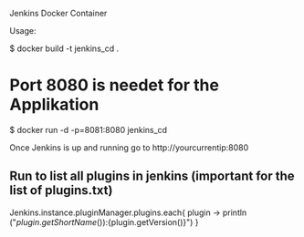 
Jenkins Docker Container

Usage:

$ docker build -t jenkins_cd .

# Port 8080 is needet for the Applikation
$ docker run -d -p=8081:8080 jenkins_cd

Once Jenkins is up and running go to http://yourcurrentip:8080
## Run to list all plugins in jenkins (important for the list of plugins.txt)

Jenkins.instance.pluginManager.plugins.each{
  plugin -> 
    println ("${plugin.getShortName()}):${plugin.getVersion()}")
}
